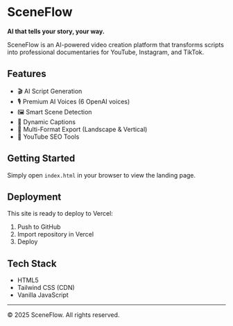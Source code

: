 # SceneFlow

**AI that tells your story, your way.**

SceneFlow is an AI-powered video creation platform that transforms scripts into professional documentaries for YouTube, Instagram, and TikTok.

## Features

- 🎬 AI Script Generation
- 🎙️ Premium AI Voices (6 OpenAI voices)
- 🖼️ Smart Scene Detection
- 💬 Dynamic Captions
- 📱 Multi-Format Export (Landscape & Vertical)
- 🎯 YouTube SEO Tools

## Getting Started

Simply open `index.html` in your browser to view the landing page.

## Deployment

This site is ready to deploy to Vercel:

1. Push to GitHub
2. Import repository in Vercel
3. Deploy

## Tech Stack

- HTML5
- Tailwind CSS (CDN)
- Vanilla JavaScript

---

© 2025 SceneFlow. All rights reserved.
